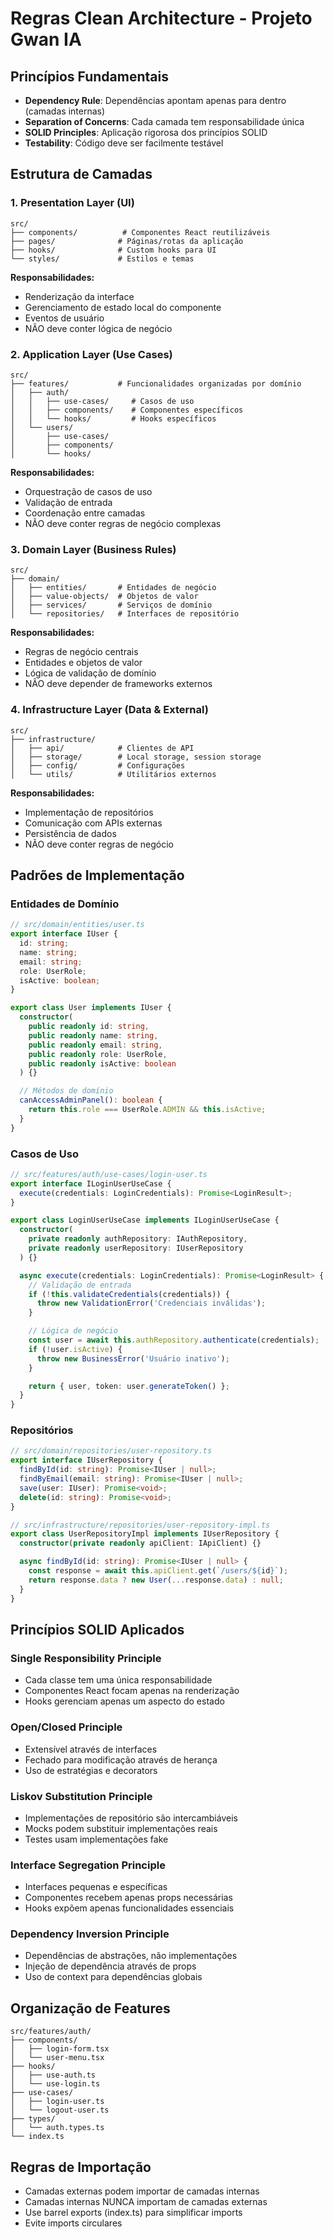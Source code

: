 # Regras Clean Architecture - Projeto Gwan IA

## Princípios Fundamentais
- **Dependency Rule**: Dependências apontam apenas para dentro (camadas internas)
- **Separation of Concerns**: Cada camada tem responsabilidade única
- **SOLID Principles**: Aplicação rigorosa dos princípios SOLID
- **Testability**: Código deve ser facilmente testável

## Estrutura de Camadas

### 1. Presentation Layer (UI)
```
src/
├── components/          # Componentes React reutilizáveis
├── pages/              # Páginas/rotas da aplicação
├── hooks/              # Custom hooks para UI
└── styles/             # Estilos e temas
```

**Responsabilidades:**
- Renderização da interface
- Gerenciamento de estado local do componente
- Eventos de usuário
- NÃO deve conter lógica de negócio

### 2. Application Layer (Use Cases)
```
src/
├── features/           # Funcionalidades organizadas por domínio
│   ├── auth/
│   │   ├── use-cases/     # Casos de uso
│   │   ├── components/    # Componentes específicos
│   │   └── hooks/         # Hooks específicos
│   └── users/
│       ├── use-cases/
│       ├── components/
│       └── hooks/
```

**Responsabilidades:**
- Orquestração de casos de uso
- Validação de entrada
- Coordenação entre camadas
- NÃO deve conter regras de negócio complexas

### 3. Domain Layer (Business Rules)
```
src/
├── domain/
│   ├── entities/       # Entidades de negócio
│   ├── value-objects/  # Objetos de valor
│   ├── services/       # Serviços de domínio
│   └── repositories/   # Interfaces de repositório
```

**Responsabilidades:**
- Regras de negócio centrais
- Entidades e objetos de valor
- Lógica de validação de domínio
- NÃO deve depender de frameworks externos

### 4. Infrastructure Layer (Data & External)
```
src/
├── infrastructure/
│   ├── api/            # Clientes de API
│   ├── storage/        # Local storage, session storage
│   ├── config/         # Configurações
│   └── utils/          # Utilitários externos
```

**Responsabilidades:**
- Implementação de repositórios
- Comunicação com APIs externas
- Persistência de dados
- NÃO deve conter regras de negócio

## Padrões de Implementação

### Entidades de Domínio
```typescript
// src/domain/entities/user.ts
export interface IUser {
  id: string;
  name: string;
  email: string;
  role: UserRole;
  isActive: boolean;
}

export class User implements IUser {
  constructor(
    public readonly id: string,
    public readonly name: string,
    public readonly email: string,
    public readonly role: UserRole,
    public readonly isActive: boolean
  ) {}

  // Métodos de domínio
  canAccessAdminPanel(): boolean {
    return this.role === UserRole.ADMIN && this.isActive;
  }
}
```

### Casos de Uso
```typescript
// src/features/auth/use-cases/login-user.ts
export interface ILoginUserUseCase {
  execute(credentials: LoginCredentials): Promise<LoginResult>;
}

export class LoginUserUseCase implements ILoginUserUseCase {
  constructor(
    private readonly authRepository: IAuthRepository,
    private readonly userRepository: IUserRepository
  ) {}

  async execute(credentials: LoginCredentials): Promise<LoginResult> {
    // Validação de entrada
    if (!this.validateCredentials(credentials)) {
      throw new ValidationError('Credenciais inválidas');
    }

    // Lógica de negócio
    const user = await this.authRepository.authenticate(credentials);
    if (!user.isActive) {
      throw new BusinessError('Usuário inativo');
    }

    return { user, token: user.generateToken() };
  }
}
```

### Repositórios
```typescript
// src/domain/repositories/user-repository.ts
export interface IUserRepository {
  findById(id: string): Promise<IUser | null>;
  findByEmail(email: string): Promise<IUser | null>;
  save(user: IUser): Promise<void>;
  delete(id: string): Promise<void>;
}

// src/infrastructure/repositories/user-repository-impl.ts
export class UserRepositoryImpl implements IUserRepository {
  constructor(private readonly apiClient: IApiClient) {}

  async findById(id: string): Promise<IUser | null> {
    const response = await this.apiClient.get(`/users/${id}`);
    return response.data ? new User(...response.data) : null;
  }
}
```

## Princípios SOLID Aplicados

### Single Responsibility Principle
- Cada classe tem uma única responsabilidade
- Componentes React focam apenas na renderização
- Hooks gerenciam apenas um aspecto do estado

### Open/Closed Principle
- Extensível através de interfaces
- Fechado para modificação através de herança
- Uso de estratégias e decorators

### Liskov Substitution Principle
- Implementações de repositório são intercambiáveis
- Mocks podem substituir implementações reais
- Testes usam implementações fake

### Interface Segregation Principle
- Interfaces pequenas e específicas
- Componentes recebem apenas props necessárias
- Hooks expõem apenas funcionalidades essenciais

### Dependency Inversion Principle
- Dependências de abstrações, não implementações
- Injeção de dependência através de props
- Uso de context para dependências globais

## Organização de Features
```
src/features/auth/
├── components/
│   ├── login-form.tsx
│   └── user-menu.tsx
├── hooks/
│   ├── use-auth.ts
│   └── use-login.ts
├── use-cases/
│   ├── login-user.ts
│   └── logout-user.ts
├── types/
│   └── auth.types.ts
└── index.ts
```

## Regras de Importação
- Camadas externas podem importar de camadas internas
- Camadas internas NUNCA importam de camadas externas
- Use barrel exports (index.ts) para simplificar imports
- Evite imports circulares
